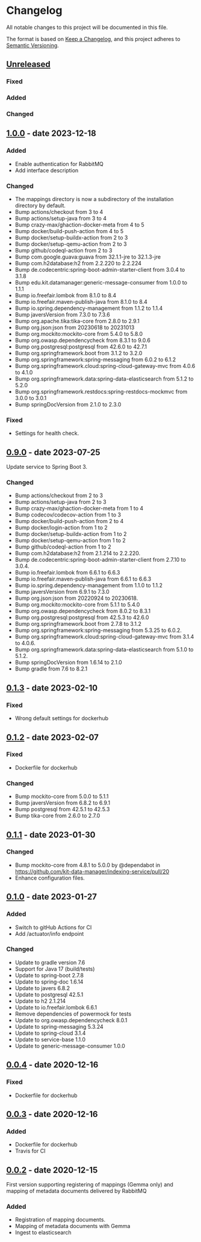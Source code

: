 # Changelog
All notable changes to this project will be documented in this file.

The format is based on [Keep a Changelog](https://keepachangelog.com/en/1.0.0/),
and this project adheres to [Semantic Versioning](https://semver.org/spec/v2.0.0.html).

## [Unreleased]
### Fixed

### Added

### Changed

## [1.0.0] - date 2023-12-18
### Added
- Enable authentication for RabbitMQ 
- Add interface description

### Changed
- The mappings directory is now a subdirectory of the installation directory by default.
- Bump actions/checkout from 3 to 4
- Bump actions/setup-java from 3 to 4
- Bump crazy-max/ghaction-docker-meta from 4 to 5
- Bump docker/build-push-action from 4 to 5
- Bump docker/setup-buildx-action from 2 to 3
- Bump docker/setup-qemu-action from 2 to 3
- Bump github/codeql-action from 2 to 3
- Bump com.google.guava:guava from 32.1.1-jre to 32.1.3-jre
- Bump com.h2database:h2 from 2.2.220 to 2.2.224
- Bump de.codecentric:spring-boot-admin-starter-client from 3.0.4 to 3.1.8
- Bump edu.kit.datamanager:generic-message-consumer from 1.0.0 to 1.1.1
- Bump io.freefair.lombok from 8.1.0 to 8.4
- Bump io.freefair.maven-publish-java from 8.1.0 to 8.4
- Bump io.spring.dependency-management from 1.1.2 to 1.1.4
- Bump javersVersion from 7.3.0 to 7.3.6
- Bump org.apache.tika:tika-core from 2.8.0 to 2.9.1
- Bump org.json:json from 20230618 to 20231013
- Bump org.mockito:mockito-core from 5.4.0 to 5.8.0
- Bump org.owasp.dependencycheck from 8.3.1 to 9.0.6
- Bump org.postgresql:postgresql from 42.6.0 to 42.7.1
- Bump org.springframework.boot from 3.1.2 to 3.2.0
- Bump org.springframework:spring-messaging from 6.0.2 to 6.1.2
- Bump org.springframework.cloud:spring-cloud-gateway-mvc from 4.0.6 to 4.1.0
- Bump org.springframework.data:spring-data-elasticsearch from 5.1.2 to 5.2.0
- Bump org.springframework.restdocs:spring-restdocs-mockmvc from 3.0.0 to 3.0.1
- Bump springDocVersion from 2.1.0 to 2.3.0

### Fixed
- Settings for health check.
 
## [0.9.0] - date 2023-07-25
Update service to Spring Boot 3.
### Changed
- Bump actions/checkout from 2 to 3 
- Bump actions/setup-java from 2 to 3
- Bump crazy-max/ghaction-docker-meta from 1 to 4 
- Bump codecov/codecov-action from 1 to 3 
- Bump docker/build-push-action from 2 to 4 
- Bump docker/login-action from 1 to 2
- Bump docker/setup-buildx-action from 1 to 2
- Bump docker/setup-qemu-action from 1 to 2 
- Bump github/codeql-action from 1 to 2
- Bump com.h2database:h2 from 2.1.214 to 2.2.220.
- Bump de.codecentric:spring-boot-admin-starter-client from 2.7.10 to 3.0.4.
- Bump io.freefair.lombok from 6.6.1 to 6.6.3 
- Bump io.freefair.maven-publish-java from 6.6.1 to 6.6.3 
- Bump io.spring.dependency-management from 1.1.0 to 1.1.2
- Bump javersVersion from 6.9.1 to 7.3.0
- Bump org.json:json from 20220924 to 20230618.
- Bump org.mockito:mockito-core from 5.1.1 to 5.4.0
- Bump org.owasp.dependencycheck from 8.0.2 to 8.3.1 
- Bump org.postgresql:postgresql from 42.5.3 to 42.6.0 
- Bump org.springframework.boot from 2.7.8 to 3.1.2
- Bump org.springframework:spring-messaging from 5.3.25 to 6.0.2.
- Bump org.springframework.cloud:spring-cloud-gateway-mvc from 3.1.4 to 4.0.6.
- Bump org.springframework.data:spring-data-elasticsearch from 5.1.0 to 5.1.2.
- Bump springDocVersion from 1.6.14 to 2.1.0
- Bump gradle from 7.6 to 8.2.1

## [0.1.3] - date 2023-02-10
### Fixed
- Wrong default settings for dockerhub

## [0.1.2] - date 2023-02-07
### Fixed
- Dockerfile for dockerhub

### Changed
- Bump mockito-core from 5.0.0 to 5.1.1
- Bump javersVersion from 6.8.2 to 6.9.1
- Bump postgresql from 42.5.1 to 42.5.3
- Bump tika-core from 2.6.0 to 2.7.0

## [0.1.1] - date 2023-01-30
### Changed
- Bump mockito-core from 4.8.1 to 5.0.0 by @dependabot in https://github.com/kit-data-manager/indexing-service/pull/20
- Enhance configuration files. 

## [0.1.0] - date 2023-01-27
### Added
- Switch to gitHub Actions for CI
- Add /actuator/info endpoint

### Changed
- Update to gradle version 7.6
- Support for Java 17 (build/tests)
- Update to spring-boot 2.7.8
- Update to spring-doc 1.6.14
- Update to javers 6.8.2
- Update to postgresql 42.5.1
- Update to h2 2.1.214
- Update to io.freefair.lombok 6.6.1
- Remove dependencies of powermock for tests
- Update to org.owasp.dependencycheck 8.0.1
- Update to spring-messaging 5.3.24
- Update to spring-cloud 3.1.4
- Update to service-base 1.1.0
- Update to generic-message-consumer 1.0.0

## [0.0.4] - date 2020-12-16
### Fixed
- Dockerfile for dockerhub

## [0.0.3] - date 2020-12-16
### Added
- Dockerfile for dockerhub
- Travis for CI

## [0.0.2] - date 2020-12-15
First version supporting registering of mappings (Gemma only)
and mapping of metadata documents delivered by RabbitMQ
### Added
- Registration of mapping documents. 
- Mapping of metadata documents with Gemma
- Ingest to elasticsearch

[Unreleased]: https://github.com/kit-data-manager/indexing-service/compare/v1.0.0...HEAD
[1.0.0]: https://github.com/kit-data-manager/indexing-service/compare/v0.9.0...v1.0.0
[0.9.0]: https://github.com/kit-data-manager/indexing-service/compare/v0.1.3...v0.9.0
[0.1.3]: https://github.com/kit-data-manager/indexing-service/compare/v0.1.2...v0.1.3
[0.1.2]: https://github.com/kit-data-manager/indexing-service/compare/v0.1.1...v0.1.2
[0.1.1]: https://github.com/kit-data-manager/indexing-service/compare/v0.1.0...v0.1.1
[0.1.0]: https://github.com/kit-data-manager/indexing-service/compare/v0.0.4...v0.1.0
[0.0.4]: https://github.com/kit-data-manager/indexing-service/compare/v0.0.3...v0.0.4
[0.0.3]: https://github.com/kit-data-manager/indexing-service/compare/v0.0.2...v0.0.3
[0.0.2]: https://github.com/kit-data-manager/metastore2/indexing-service/tag/v0.0.2

